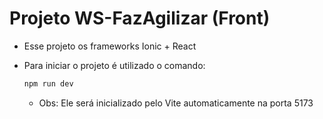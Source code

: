 # Projeto WS-FazAgilizar (Front)

- Esse projeto os frameworks Ionic + React
- Para iniciar o projeto é utilizado o comando:

    ```bash
    npm run dev
    ```

    - Obs: Ele será inicializado pelo Vite automaticamente na porta 5173